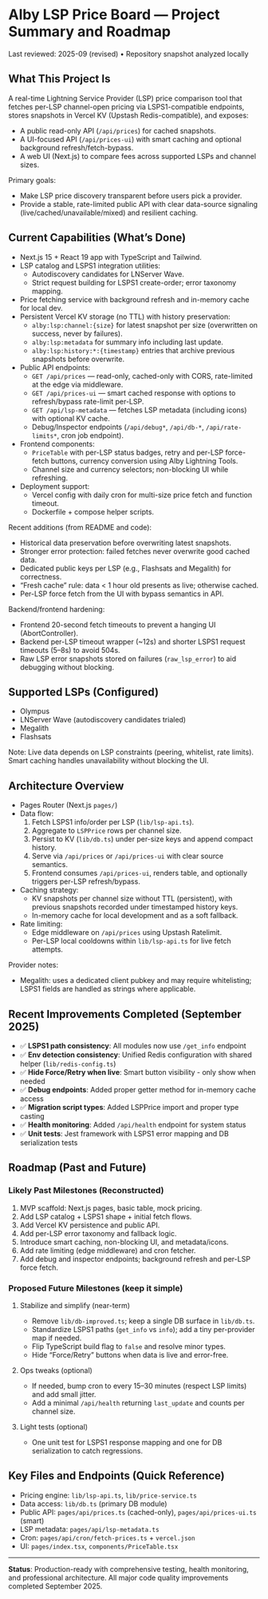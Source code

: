 # Alby LSP Price Board — Project Summary and Roadmap

Last reviewed: 2025-09 (revised) • Repository snapshot analyzed locally

## What This Project Is
A real-time Lightning Service Provider (LSP) price comparison tool that fetches per-LSP channel-open pricing via LSPS1-compatible endpoints, stores snapshots in Vercel KV (Upstash Redis-compatible), and exposes:
- A public read-only API (`/api/prices`) for cached snapshots.
- A UI-focused API (`/api/prices-ui`) with smart caching and optional background refresh/fetch-bypass.
- A web UI (Next.js) to compare fees across supported LSPs and channel sizes.

Primary goals:
- Make LSP price discovery transparent before users pick a provider.
- Provide a stable, rate-limited public API with clear data-source signaling (live/cached/unavailable/mixed) and resilient caching.

## Current Capabilities (What’s Done)
- Next.js 15 + React 19 app with TypeScript and Tailwind.
- LSP catalog and LSPS1 integration utilities:
  - Autodiscovery candidates for LNServer Wave.
  - Strict request building for LSPS1 create-order; error taxonomy mapping.
- Price fetching service with background refresh and in-memory cache for local dev.
- Persistent Vercel KV storage (no TTL) with history preservation:
  - `alby:lsp:channel:{size}` for latest snapshot per size (overwritten on success, never by failures).
  - `alby:lsp:metadata` for summary info including last update.
  - `alby:lsp:history:*:{timestamp}` entries that archive previous snapshots before overwrite.
- Public API endpoints:
  - `GET /api/prices` — read-only, cached-only with CORS, rate-limited at the edge via middleware.
  - `GET /api/prices-ui` — smart cached response with options to refresh/bypass rate-limit per-LSP.
  - `GET /api/lsp-metadata` — fetches LSP metadata (including icons) with optional KV cache.
  - Debug/Inspector endpoints (`/api/debug*`, `/api/db-*`, `/api/rate-limits*`, cron job endpoint).
- Frontend components:
  - `PriceTable` with per-LSP status badges, retry and per-LSP force-fetch buttons, currency conversion using Alby Lightning Tools.
  - Channel size and currency selectors; non-blocking UI while refreshing.
- Deployment support:
  - Vercel config with daily cron for multi-size price fetch and function timeout.
  - Dockerfile + compose helper scripts.

Recent additions (from README and code):
- Historical data preservation before overwriting latest snapshots.
- Stronger error protection: failed fetches never overwrite good cached data.
- Dedicated public keys per LSP (e.g., Flashsats and Megalith) for correctness.
- “Fresh cache” rule: data < 1 hour old presents as live; otherwise cached.
- Per-LSP force fetch from the UI with bypass semantics in API.

Backend/frontend hardening:
- Frontend 20-second fetch timeouts to prevent a hanging UI (AbortController).
- Backend per-LSP timeout wrapper (~12s) and shorter LSPS1 request timeouts (5–8s) to avoid 504s.
- Raw LSP error snapshots stored on failures (`raw_lsp_error`) to aid debugging without blocking.

## Supported LSPs (Configured)
- Olympus
- LNServer Wave (autodiscovery candidates trialed)
- Megalith
- Flashsats

Note: Live data depends on LSP constraints (peering, whitelist, rate limits). Smart caching handles unavailability without blocking the UI.

## Architecture Overview
- Pages Router (Next.js `pages/`)
- Data flow:
  1. Fetch LSPS1 info/order per LSP (`lib/lsp-api.ts`).
  2. Aggregate to `LSPPrice` rows per channel size.
  3. Persist to KV (`lib/db.ts`) under per-size keys and append compact history.
  4. Serve via `/api/prices` or `/api/prices-ui` with clear source semantics.
  5. Frontend consumes `/api/prices-ui`, renders table, and optionally triggers per-LSP refresh/bypass.
- Caching strategy:
  - KV snapshots per channel size without TTL (persistent), with previous snapshots recorded under timestamped history keys.
  - In-memory cache for local development and as a soft fallback.
- Rate limiting:
  - Edge middleware on `/api/prices` using Upstash Ratelimit.
  - Per-LSP local cooldowns within `lib/lsp-api.ts` for live fetch attempts.

Provider notes:
- Megalith: uses a dedicated client pubkey and may require whitelisting; LSPS1 fields are handled as strings where applicable.

## Recent Improvements Completed (September 2025)
- ✅ **LSPS1 path consistency**: All modules now use `/get_info` endpoint
- ✅ **Env detection consistency**: Unified Redis configuration with shared helper (`lib/redis-config.ts`)
- ✅ **Hide Force/Retry when live**: Smart button visibility - only show when needed
- ✅ **Debug endpoints**: Added proper getter method for in-memory cache access
- ✅ **Migration script types**: Added LSPPrice import and proper type casting
- ✅ **Health monitoring**: Added `/api/health` endpoint for system status
- ✅ **Unit tests**: Jest framework with LSPS1 error mapping and DB serialization tests


## Roadmap (Past and Future)

### Likely Past Milestones (Reconstructed)
1. MVP scaffold: Next.js pages, basic table, mock pricing.
2. Add LSP catalog + LSPS1 shape + initial fetch flows.
3. Add Vercel KV persistence and public API.
4. Add per-LSP error taxonomy and fallback logic.
5. Introduce smart caching, non-blocking UI, and metadata/icons.
6. Add rate limiting (edge middleware) and cron fetcher.
7. Add debug and inspector endpoints; background refresh and per-LSP force fetch.

### Proposed Future Milestones (keep it simple)
1. Stabilize and simplify (near-term)
   - Remove `lib/db-improved.ts`; keep a single DB surface in `lib/db.ts`.
   - Standardize LSPS1 paths (`get_info` vs `info`); add a tiny per-provider map if needed.
   - Flip TypeScript build flag to `false` and resolve minor types.
   - Hide “Force/Retry” buttons when data is live and error-free.

2. Ops tweaks (optional)
   - If needed, bump cron to every 15–30 minutes (respect LSP limits) and add small jitter.
   - Add a minimal `/api/health` returning `last_update` and counts per channel size.

3. Light tests (optional)
   - One unit test for LSPS1 response mapping and one for DB serialization to catch regressions.

## Key Files and Endpoints (Quick Reference)
- Pricing engine: `lib/lsp-api.ts`, `lib/price-service.ts`
- Data access: `lib/db.ts` (primary DB module)
- Public API: `pages/api/prices.ts` (cached-only), `pages/api/prices-ui.ts` (smart)
- LSP metadata: `pages/api/lsp-metadata.ts`
- Cron: `pages/api/cron/fetch-prices.ts` + `vercel.json`
- UI: `pages/index.tsx`, `components/PriceTable.tsx`

---
**Status**: Production-ready with comprehensive testing, health monitoring, and professional architecture. All major code quality improvements completed September 2025.
